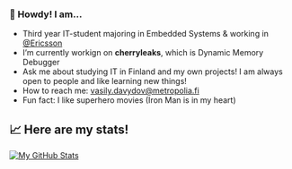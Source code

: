 ### :space_invader: Howdy! I am...

- Third year IT-student majoring in Embedded Systems & working in [@Ericsson](https://www.ericsson.com/en)
- I’m currently workign on **cherryleaks**, which is Dynamic Memory Debugger
- Ask me about studying IT in Finland and my own projects! I am always open to people and like learning new things!
- How to reach me: vasily.davydov@metropolia.fi
- Fun fact: I like superhero movies (Iron Man is in my heart)

## 📈 Here are my stats!
[![My GitHub Stats](https://github-readme-stats.vercel.app/api/?username=vas-dav&count_private=true&theme=tokyonight&showicons=true)]()
